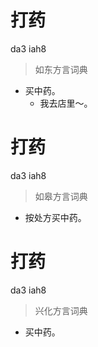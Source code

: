 # 打药
da3 iah8
> 如东方言词典
- 买中药。
  - 我去店里～。

# 打药
da3 iah8
> 如皋方言词典
- 按处方买中药。

# 打药
da3 iah8
> 兴化方言词典
- 买中药。
